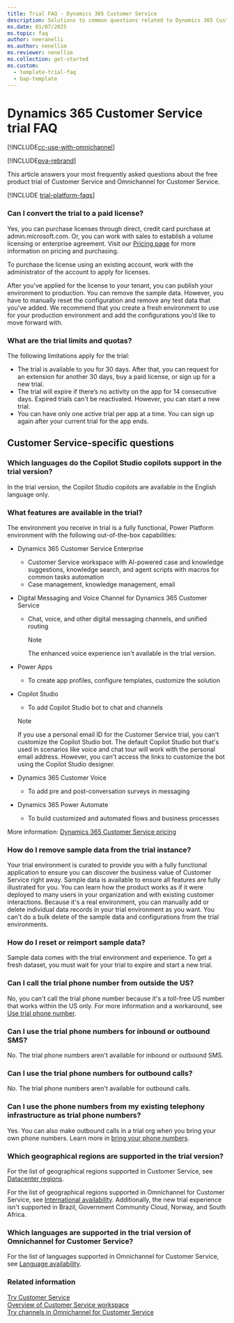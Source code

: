 ```yaml
---
title: Trial FAQ - Dynamics 365 Customer Service
description: Solutions to common questions related to Dynamics 365 Customer Service trial setup and management. Learn how to resolve platform and app-specific issues.
ms.date: 01/07/2025
ms.topic: faq
author: neeranelli
ms.author: nenellim
ms.reviewer: nenellim
ms.collection: get-started
ms.custom: 
  - template-trial-faq
  - bap-template
---
```


# Dynamics 365 Customer Service trial FAQ

[!INCLUDE[cc-use-with-omnichannel](../../includes/cc-use-with-omnichannel.md)]

[!INCLUDE[pva-rebrand](../../includes/cc-pva-rebrand.md)]

This article answers your most frequently asked questions about the free product trial of Customer Service and Omnichannel for Customer Service.

[!INCLUDE [trial-platform-faqs](../../shared/trials/trial-faq-platform.md)]

### Can I convert the trial to a paid license?

Yes, you can purchase licenses through direct, credit card purchase at admin.microsoft.com. Or, you can work with sales to establish a volume licensing or enterprise agreement. Visit our [Pricing page](https://dynamics.microsoft.com/pricing/) for more information on pricing and purchasing.

To purchase the license using an existing account, work with the administrator of the account to apply for licenses.

After you've applied for the license to your tenant, you can publish your environment to production. You can remove the sample data. However, you have to manually reset the configuration and remove any test data that you've added. We recommend that you create a fresh environment to use for your production environment and add the configurations you’d like to move forward with.

### What are the trial limits and quotas?

The following limitations apply for the trial:

- The trial is available to you for 30 days. After that, you can request for an extension for another 30 days, buy a paid license, or sign up for a new trial.
- The trial will expire if there’s no activity on the app for 14 consecutive days. Expired trials can't be reactivated. However, you can start a new trial.
- You can have only one active trial per app at a time. You can sign up again after your current trial for the app ends.

## Customer Service-specific questions

### Which languages do the Copilot Studio copilots support in the trial version?

In the trial version, the Copilot Studio copilots are available in the English language only.

### What features are available in the trial?

The environment you receive in trial is a fully functional, Power Platform environment with the following out-of-the-box capabilities:

- Dynamics 365 Customer Service Enterprise
  - Customer Service workspace with AI-powered case and knowledge suggestions, knowledge search, and agent scripts with macros for common tasks automation
  - Case management, knowledge management, email
- Digital Messaging and Voice Channel for Dynamics 365 Customer Service
  - Chat, voice, and other digital messaging channels, and unified routing
    > [!NOTE]
    > The enhanced voice experience isn't available in the trial version.
- Power Apps
  - To create app profiles, configure templates, customize the solution
- Copilot Studio
  - To add Copilot Studio bot to chat and channels
  > [!NOTE]
  > If you use a personal email ID for the Customer Service trial, you can't customize the Copilot Studio bot. The default Copilot Studio bot that's used in scenarios like voice and chat tour will work with the personal email address. However, you can't access the links to customize the bot using the Copilot Studio designer.

- Dynamics 365 Customer Voice
  - To add pre and post-conversation surveys in messaging
- Dynamics 365 Power Automate
  - To build customized and automated flows and business processes

More information: [Dynamics 365 Customer Service pricing](https://dynamics.microsoft.com/customer-service/pricing/)

### How do I remove sample data from the trial instance?

Your trial environment is curated to provide you with a fully functional application to ensure you can discover the business value of Customer Service right away. Sample data is available to ensure all features are fully illustrated for you. You can learn how the product works as if it were deployed to many users in your organization and with existing customer interactions. Because it's a real environment, you can manually add or delete individual data records in your trial environment as you want. You can't do a bulk delete of the sample data and configurations from the trial environments.

### How do I reset or reimport sample data?

Sample data comes with the trial environment and experience. To get a fresh dataset, you must wait for your trial to expire and start a new trial.

### Can I call the trial phone number from outside the US?

No, you can't call the trial phone number because it's a toll-free US number that works within the US only. For more information and a workaround, see [Use trial phone number](../administer/voice-channel-trial-phone-numbers.md).

### Can I use the trial phone numbers for inbound or outbound SMS?

No. The trial phone numbers aren't available for inbound or outbound SMS.

### Can I use the trial phone numbers for outbound calls?

No. The trial phone numbers aren't available for outbound calls.

### Can I use the phone numbers from my existing telephony infrastructure as trial phone numbers?

Yes. You can also make outbound calls in a trial org when you bring your own phone numbers. Learn more in [bring your phone numbers](../administer/voice-channel-bring-your-own-number.md).

### Which geographical regions are supported in the trial version?

For the list of geographical regions supported in Customer Service, see [Datacenter regions](/power-platform/admin/new-datacenter-regions).

For the list of geographical regions supported in Omnichannel for Customer Service, see [International availability](international-availability.md). Additionally, the new trial experience isn't supported in Brazil, Government Community Cloud, Norway, and South Africa.

### Which languages are supported in the trial version of Omnichannel for Customer Service?

For the list of languages supported in Omnichannel for Customer Service, see [Language availability](international-availability.md#language-availability).

### Related information

[Try Customer Service](try-customer-service.md)  
[Overview of Customer Service workspace](csw-overview.md)  
[Try channels in Omnichannel for Customer Service](try-channels.md)  
